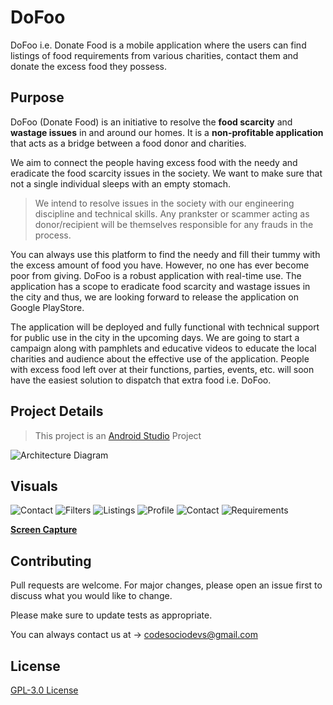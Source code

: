 # DoFoo

DoFoo i.e. Donate Food is a mobile application where the users can find listings of food requirements from various charities, contact them and donate the excess food they possess.

## Purpose

DoFoo (Donate Food) is an initiative to resolve the **food scarcity** and **wastage issues**
in and around our homes. It is a **non-profitable application** that acts as a bridge between
a food donor and charities.

We aim to connect the people having excess food with the needy and eradicate the food
scarcity issues in the society. We want to make sure that not a single individual sleeps
with an empty stomach.

>We intend to resolve issues in the society with our engineering discipline and technical
skills. Any prankster or scammer acting as donor/recipient will be themselves responsible
for any frauds in the process.

You can always use this platform to find the needy and fill their tummy with the excess
amount of food you have. However, no one has ever become poor from giving.
DoFoo is a robust application with real-time use. The application has a scope to eradicate
food scarcity and wastage issues in the city and thus, we are looking forward to release
the application on Google PlayStore.

The application will be deployed and fully functional with technical support for public use
in the city in the upcoming days. We are going to start a campaign along with pamphlets
and educative videos to educate the local charities and audience about the effective use
of the application. People with excess food left over at their functions, parties, events,
etc. will soon have the easiest solution to dispatch that extra food i.e. DoFoo.

## Project Details
> This project is an [Android Studio](https://developer.android.com/studio) Project

![Architecture Diagram](https://github.com/CodeSocio/DoFoo/blob/master/Docs/Architecture%20Diagram.png)

## Visuals
![Contact](https://github.com/CodeSocio/DoFoo/blob/master/Docs/Contact.png)
![Filters](https://github.com/CodeSocio/DoFoo/blob/master/Docs/Filters.png)
![Listings](https://github.com/CodeSocio/DoFoo/blob/master/Docs/Listings.png)
![Profile](https://github.com/CodeSocio/DoFoo/blob/master/Docs/Profile.png)
![Contact](https://github.com/CodeSocio/DoFoo/blob/master/Docs/Contact.png)
![Requirements](https://github.com/CodeSocio/DoFoo/blob/master/Docs/Requirements.png)

**[Screen Capture](https://github.com/CodeSocio/DoFoo/blob/master/Docs/DoFoo%20Recording.mp4)**

## Contributing
Pull requests are welcome. For major changes, please open an issue first to discuss what you would like to change.

Please make sure to update tests as appropriate.

You can always contact us at -> [codesociodevs@gmail.com](mailto:codesociodevs@gmail.com)

## License
[GPL-3.0 License](https://github.com/CodeSocio/DoFoo/blob/master/LICENSE.md)